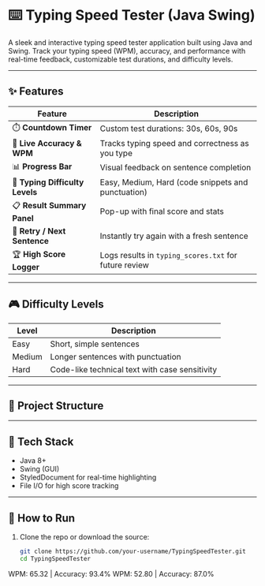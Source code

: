 # ⌨️ Typing Speed Tester (Java Swing)

A sleek and interactive typing speed tester application built using Java and Swing. Track your typing speed (WPM), accuracy, and performance with real-time feedback, customizable test durations, and difficulty levels.

---

## ✨ Features

| Feature                     | Description |
|-----------------------------|-------------|
| ⏱️ **Countdown Timer**        | Custom test durations: 30s, 60s, 90s |
| 🎯 **Live Accuracy & WPM**     | Tracks typing speed and correctness as you type |
| 📊 **Progress Bar**           | Visual feedback on sentence completion |
| 🧠 **Typing Difficulty Levels** | Easy, Medium, Hard (code snippets and punctuation) |
| 📋 **Result Summary Panel**   | Pop-up with final score and stats |
| 🔁 **Retry / Next Sentence**  | Instantly try again with a fresh sentence |
| 🏆 **High Score Logger**      | Logs results in `typing_scores.txt` for future review

---

## 🎮 Difficulty Levels

| Level   | Description |
|---------|-------------|
| Easy    | Short, simple sentences |
| Medium  | Longer sentences with punctuation |
| Hard    | Code-like technical text with case sensitivity |

---

## 📁 Project Structure


---

## 🧠 Tech Stack

- Java 8+  
- Swing (GUI)  
- StyledDocument for real-time highlighting  
- File I/O for high score tracking  

---

## 🚀 How to Run

1. Clone the repo or download the source:
   ```bash
   git clone https://github.com/your-username/TypingSpeedTester.git
   cd TypingSpeedTester
WPM: 65.32 | Accuracy: 93.4%
WPM: 52.80 | Accuracy: 87.0%
